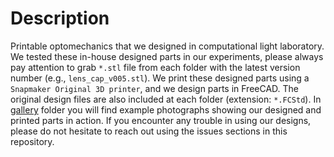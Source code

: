 # Description
Printable optomechanics that we designed in computational light laboratory.
We tested these in-house designed parts in our experiments, please always pay attention to grab `*.stl` file from each folder with the latest version number (e.g., `lens_cap_v005.stl`).
We print these designed parts using a `Snapmaker Original 3D printer`, and we design parts in FreeCAD.
The original design files are also included at each folder (extension: `*.FCStd`).
In [gallery](./gallery) folder you will find example photographs showing our designed and printed parts in action.
If you encounter any trouble in using our designs, please do not hesitate to reach out using the issues sections in this repository.
